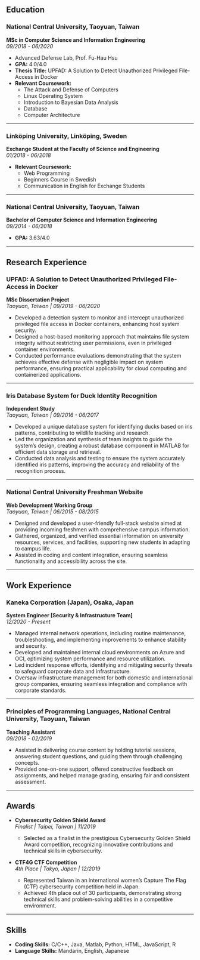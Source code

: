 ## Education  

### National Central University, Taoyuan, Taiwan  
**MSc in Computer Science and Information Engineering**  
_09/2018 - 06/2020_  
- Advanced Defense Lab, Prof. Fu-Hau Hsu  
- **GPA:** 4.0/4.0  
- **Thesis Title:** UPFAD: A Solution to Detect Unauthorized Privileged File-Access in Docker  
- **Relevant Coursework:**  
  - The Attack and Defense of Computers  
  - Linux Operating System  
  - Introduction to Bayesian Data Analysis  
  - Database  
  - Computer Architecture  

---

### Linköping University, Linköping, Sweden  
**Exchange Student at the Faculty of Science and Engineering**  
_01/2018 - 06/2018_  
- **Relevant Coursework:**  
  - Web Programming  
  - Beginners Course in Swedish  
  - Communication in English for Exchange Students  

---

### National Central University, Taoyuan, Taiwan  
**Bachelor of Computer Science and Information Engineering**  
_09/2014 - 06/2018_  
- **GPA:** 3.63/4.0  

---

## Research Experience  

### UPFAD: A Solution to Detect Unauthorized Privileged File-Access in Docker  
**MSc Dissertation Project**  
_Taoyuan, Taiwan | 09/2019 - 06/2020_  
- Developed a detection system to monitor and intercept unauthorized privileged file access in Docker containers, enhancing host system security.  
- Designed a host-based monitoring approach that maintains file system integrity without restricting user permissions, even in privileged container environments.  
- Conducted performance evaluations demonstrating that the system achieves effective defense with negligible impact on system performance, ensuring practical applicability for cloud computing and containerized applications.  

---

### Iris Database System for Duck Identity Recognition  
**Independent Study**  
_Taoyuan, Taiwan | 09/2016 - 06/2017_  
- Developed a unique database system for identifying ducks based on iris patterns, contributing to wildlife tracking and research.  
- Led the organization and synthesis of team insights to guide the system’s design, creating a robust database component in MATLAB for efficient data storage and retrieval.  
- Conducted data analysis and testing to ensure the system accurately identified iris patterns, improving the accuracy and reliability of the recognition process.  

---

### National Central University Freshman Website  
**Web Development Working Group**  
_Taoyuan, Taiwan | 06/2015 - 08/2015_  
- Designed and developed a user-friendly full-stack website aimed at providing incoming freshmen with comprehensive campus information.  
- Gathered, organized, and verified essential information on university resources, services, and facilities, supporting new students in adapting to campus life.  
- Assisted in coding and content integration, ensuring seamless functionality and accessibility across the site.  

---

## Work Experience  

### Kaneka Corporation (Japan), Osaka, Japan  
**System Engineer [Security & Infrastructure Team]**  
_12/2020 - Present_  
- Managed internal network operations, including routine maintenance, troubleshooting, and implementing improvements to enhance stability and security.  
- Developed and maintained internal cloud environments on Azure and OCI, optimizing system performance and resource utilization.  
- Led incident response efforts, identifying and mitigating security threats to safeguard corporate data and infrastructure.  
- Oversaw infrastructure management for both domestic and international group companies, ensuring seamless integration and compliance with corporate standards.  

---

### Principles of Programming Languages, National Central University, Taoyuan, Taiwan  
**Teaching Assistant**  
_09/2018 - 02/2019_  
- Assisted in delivering course content by holding tutorial sessions, answering student questions, and guiding them through challenging concepts.  
- Provided one-on-one support, offered constructive feedback on assignments, and helped manage grading, ensuring fair and consistent assessment.  

---

## Awards  

- **Cybersecurity Golden Shield Award**  
  _Finalist | Taipei, Taiwan | 11/2019_  
  - Selected as a finalist in the prestigious Cybersecurity Golden Shield Award competition, recognizing innovative contributions and technical skills in cybersecurity.  

- **CTF4G CTF Competition**  
  _4th Place | Tokyo, Japan | 12/2019_  
  - Represented Taiwan in an international women’s Capture The Flag (CTF) cybersecurity competition held in Japan.  
  - Achieved 4th place out of 30 participants, demonstrating strong technical skills and problem-solving abilities in a competitive environment.  

---

## Skills  

- **Coding Skills:** C/C++, Java, Matlab, Python, HTML, JavaScript, R  
- **Language Skills:** Mandarin, English, Japanese  
